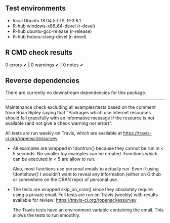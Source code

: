 ## Test environments
- local Ubuntu 18.04.5 LTS, R-3.6.1
- R-hub windows-x86_64-devel (r-devel)
- R-hub ubuntu-gcc-release (r-release)
- R-hub fedora-clang-devel (r-devel)

## R CMD check results
0 errors ✔ | 0 warnings ✔ | 0 notes ✔

## Reverse dependencies

There are currently no downstream dependencies for this package.

---

Maintenance check excluding all examples/tests based on the comment from Brian
Ripley saying that "Packages which use Internet resources should fail gracefully
with an informative message if the resource is not available (and not give a
check warning nor error)". 

All tests are run weekly on Travis, which are available at https://travis-ci.org/ropensci/essurvey

- *All* examples are wrapped in \dontrun{} because they cannot be run
  in < 5 seconds. No smaller toy examples can be created. Functions
  which can be executed in < 5 are allow to run.

  Also, most functions use personal emails to actually run. Even if using
  \dontshow{} I wouldn’t want to reveal any information (either on Github or
  somewhere on the CRAN repo) of personal use.

- The tests are wrapped skip_on_cran()
  since they absolutely require using a private email. Full tests
  are run on Travis (weekly) with results available for review:
  https://travis-ci.org/ropensci/essurvey
  
  The Travis tests have an environment variable containing the email. This
  allows the tests to run smoothly.
